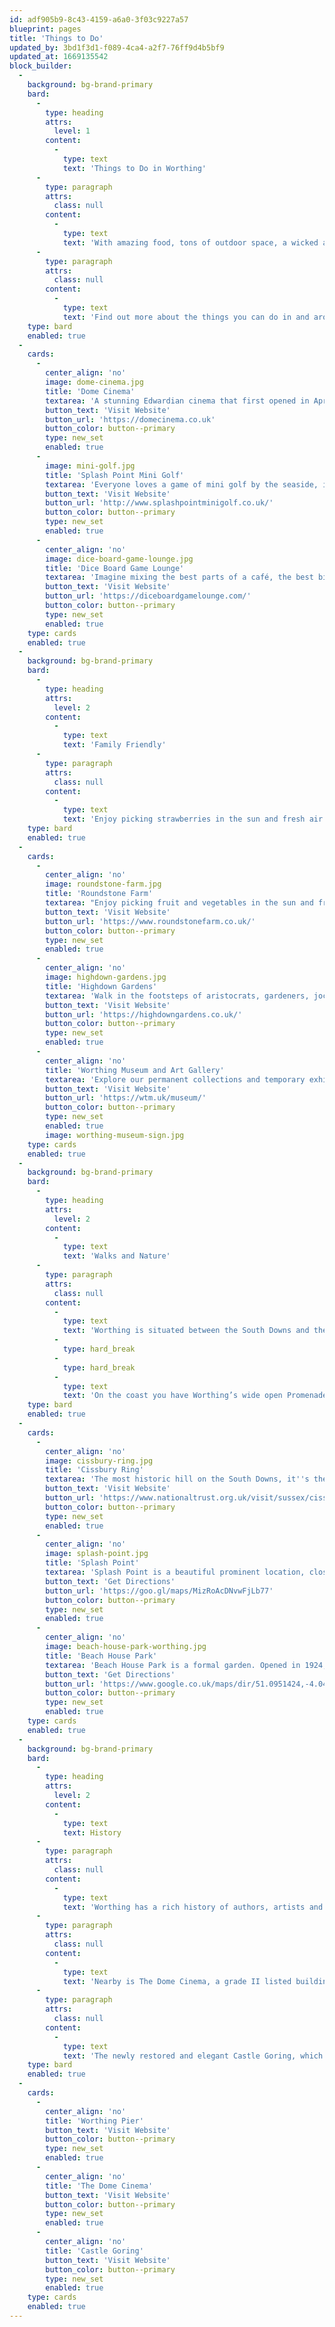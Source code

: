 ```yaml
---
id: adf905b9-8c43-4159-a6a0-3f03c9227a57
blueprint: pages
title: 'Things to Do'
updated_by: 3bd1f3d1-f089-4ca4-a2f7-76ff9d4b5bf9
updated_at: 1669135542
block_builder:
  -
    background: bg-brand-primary
    bard:
      -
        type: heading
        attrs:
          level: 1
        content:
          -
            type: text
            text: 'Things to Do in Worthing'
      -
        type: paragraph
        attrs:
          class: null
        content:
          -
            type: text
            text: 'With amazing food, tons of outdoor space, a wicked art scene and a rich history – what’s not to love about Worthing!'
      -
        type: paragraph
        attrs:
          class: null
        content:
          -
            type: text
            text: 'Find out more about the things you can do in and around Worthing below.'
    type: bard
    enabled: true
  -
    cards:
      -
        center_align: 'no'
        image: dome-cinema.jpg
        title: 'Dome Cinema'
        textarea: 'A stunning Edwardian cinema that first opened in April 1911. It''s a grade II listed building that has now been fully restored to its former glory. Now open to the public to watch films.'
        button_text: 'Visit Website'
        button_url: 'https://domecinema.co.uk'
        button_color: button--primary
        type: new_set
        enabled: true
      -
        image: mini-golf.jpg
        title: 'Splash Point Mini Golf'
        textarea: 'Everyone loves a game of mini golf by the seaside, it''s something of a British tradition and now you can enjoy 18 exciting holes on Worthing''s only seafront mini golf course!'
        button_text: 'Visit Website'
        button_url: 'http://www.splashpointminigolf.co.uk/'
        button_color: button--primary
        type: new_set
        enabled: true
      -
        center_align: 'no'
        image: dice-board-game-lounge.jpg
        title: 'Dice Board Game Lounge'
        textarea: 'Imagine mixing the best parts of a café, the best bits of a bar and then add thousands of different board games. That’s Dice. They provide a unique experience where everyone is welcome, and everyone can have fun.'
        button_text: 'Visit Website'
        button_url: 'https://diceboardgamelounge.com/'
        button_color: button--primary
        type: new_set
        enabled: true
    type: cards
    enabled: true
  -
    background: bg-brand-primary
    bard:
      -
        type: heading
        attrs:
          level: 2
        content:
          -
            type: text
            text: 'Family Friendly'
      -
        type: paragraph
        attrs:
          class: null
        content:
          -
            type: text
            text: 'Enjoy picking strawberries in the sun and fresh air at Roundstone Farm, explore the beauty of Highdown Gardens or visit Worthing’s Museum and Art Gallery, home to one of the largest costume collections in the UK.'
    type: bard
    enabled: true
  -
    cards:
      -
        center_align: 'no'
        image: roundstone-farm.jpg
        title: 'Roundstone Farm'
        textarea: "Enjoy picking fruit and vegetables in the sun and fresh air; but if you wish to take a break, cold refreshments and ice creams are on sale close to the car park.\_"
        button_text: 'Visit Website'
        button_url: 'https://www.roundstonefarm.co.uk/'
        button_color: button--primary
        type: new_set
        enabled: true
      -
        center_align: 'no'
        image: highdown-gardens.jpg
        title: 'Highdown Gardens'
        textarea: 'Walk in the footsteps of aristocrats, gardeners, jockeys, plant hunters, politicians and even the Royal Family, from 1909 to 1967.'
        button_text: 'Visit Website'
        button_url: 'https://highdowngardens.co.uk/'
        button_color: button--primary
        type: new_set
        enabled: true
      -
        center_align: 'no'
        title: 'Worthing Museum and Art Gallery'
        textarea: 'Explore our permanent collections and temporary exhibitions set amongst the Edwardian architecture of our unique gallery spaces.'
        button_text: 'Visit Website'
        button_url: 'https://wtm.uk/museum/'
        button_color: button--primary
        type: new_set
        enabled: true
        image: worthing-museum-sign.jpg
    type: cards
    enabled: true
  -
    background: bg-brand-primary
    bard:
      -
        type: heading
        attrs:
          level: 2
        content:
          -
            type: text
            text: 'Walks and Nature'
      -
        type: paragraph
        attrs:
          class: null
        content:
          -
            type: text
            text: 'Worthing is situated between the South Downs and the South Coast, making it the perfect place to explore what mother nature has to offer. Just on our doorstep we have the stunning South Downs National Park, with Cissbury Ring which is the largest hill fort in Sussex. '
          -
            type: hard_break
          -
            type: hard_break
          -
            type: text
            text: 'On the coast you have Worthing’s wide open Promenade, which stretches for miles and miles both ways and the Splash Point area, which has a Leisure Centre, Beach House Park, restaurants and much more.'
    type: bard
    enabled: true
  -
    cards:
      -
        center_align: 'no'
        image: cissbury-ring.jpg
        title: 'Cissbury Ring'
        textarea: 'The most historic hill on the South Downs, it''s the largest hillfort in Sussex and has a history dating back over 5,000 years.'
        button_text: 'Visit Website'
        button_url: 'https://www.nationaltrust.org.uk/visit/sussex/cissbury-ring'
        button_color: button--primary
        type: new_set
        enabled: true
      -
        center_align: 'no'
        image: splash-point.jpg
        title: 'Splash Point'
        textarea: 'Splash Point is a beautiful prominent location, close to the Town Centre and is ideal for lunch and enjoying the seafront.'
        button_text: 'Get Directions'
        button_url: 'https://goo.gl/maps/MizRoAcDNvwFjLb77'
        button_color: button--primary
        type: new_set
        enabled: true
      -
        center_align: 'no'
        image: beach-house-park-worthing.jpg
        title: 'Beach House Park'
        textarea: 'Beach House Park is a formal garden. Opened in 1924, the 9.57-acre park has formal lawns and flowerbeds, bowling greens of international standard, and a war memorial commemorating war pigeons.'
        button_text: 'Get Directions'
        button_url: 'https://www.google.co.uk/maps/dir/51.0951424,-4.046848/Beach+House+Park/@51.0989093,-4.3177723,7z/data=!3m1!4b1!4m9!4m8!1m1!4e1!1m5!1m1!1s0x48759879df0d7d09:0x71395b587abf3b37!2m2!1d-0.3633617!2d50.8138715'
        button_color: button--primary
        type: new_set
        enabled: true
    type: cards
    enabled: true
  -
    background: bg-brand-primary
    bard:
      -
        type: heading
        attrs:
          level: 2
        content:
          -
            type: text
            text: History
      -
        type: paragraph
        attrs:
          class: null
        content:
          -
            type: text
            text: 'Worthing has a rich history of authors, artists and architecture. The Worthing Pier, which houses beautiful art deco tea room, has been named Pier of the Year by the National Piers Society on two occasions, first in 2006 and again in 2019.'
      -
        type: paragraph
        attrs:
          class: null
        content:
          -
            type: text
            text: 'Nearby is The Dome Cinema, a grade II listed building and one of the oldest working cinemas in England. '
      -
        type: paragraph
        attrs:
          class: null
        content:
          -
            type: text
            text: 'The newly restored and elegant Castle Goring, which was built several hundred years ago in beautiful grounds surrounded by ancient woodland in the Sussex and Worthing countryside, provides the ideal setting for any occasion – a must see.'
    type: bard
    enabled: true
  -
    cards:
      -
        center_align: 'no'
        title: 'Worthing Pier'
        button_text: 'Visit Website'
        button_color: button--primary
        type: new_set
        enabled: true
      -
        center_align: 'no'
        title: 'The Dome Cinema'
        button_text: 'Visit Website'
        button_color: button--primary
        type: new_set
        enabled: true
      -
        center_align: 'no'
        title: 'Castle Goring'
        button_text: 'Visit Website'
        button_color: button--primary
        type: new_set
        enabled: true
    type: cards
    enabled: true
---
```

